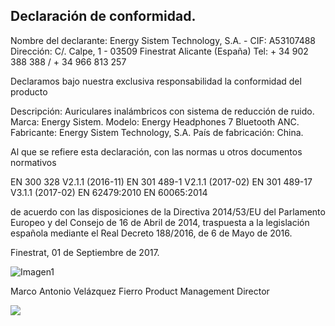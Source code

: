## Declaración de conformidad.

Nombre del declarante: Energy Sistem Technology, S.A. - CIF: A53107488
Dirección: C/. Calpe, 1 - 03509 Finestrat Alicante (España)
Tel: + 34 902 388 388  / + 34 966 813 257

Declaramos bajo nuestra exclusiva responsabilidad la conformidad del producto

Descripción: Auriculares inalámbricos con sistema de reducción de ruido.
Marca: Energy Sistem. 
Modelo: Energy Headphones 7 Bluetooth ANC.
Fabricante: Energy Sistem Technology, S.A. 
País de fabricación: China.

Al que se refiere esta declaración, con las normas u otros documentos normativos

EN 300 328 V2.1.1 (2016-11) 
EN 301 489-1 V2.1.1 (2017-02) 
EN 301 489-17 V3.1.1 (2017-02) 
EN 62479:2010 
EN 60065:2014

de acuerdo con las disposiciones de la Directiva 2014/53/EU del Parlamento Europeo y del Consejo de 16 de Abril de 2014, traspuesta a la legislación española mediante el Real Decreto 188/2016, de 6 de Mayo de 2016.

Finestrat, 01 de Septiembre de 2017.

![Imagen1](http://static.energysistem.com/images/manuals/42833/5915cdf54910a.jpg)

Marco Antonio Velázquez Fierro
Product Management Director

![](http://static.energysistem.com/images/manuals/39052/54887c2a4f567.jpg)



